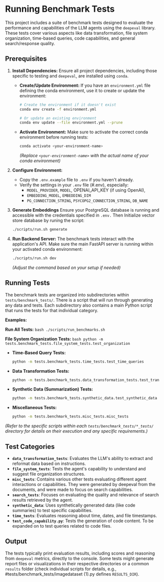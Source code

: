 # Running Benchmark Tests

This project includes a suite of benchmark tests designed to evaluate the performance and capabilities of the LLM agents using the `deepeval` library. These tests cover various aspects like data transformation, file system organization, time-based queries, code capabilities, and general search/response quality.

## Prerequisites

1.  **Install Dependencies:** Ensure all project dependencies, including those specific to testing and `deepeval`, are installed using `conda`.
    *   **Create/Update Environment:** If you have an `environment.yml` file defining the conda environment, use it to create or update the environment:
        ```bash
        # Create the environment if it doesn't exist
        conda env create -f environment.yml

        # Or update an existing environment
        conda env update --file environment.yml --prune
        ```
    *   **Activate Environment:** Make sure to activate the correct conda environment before running tests:
        ```bash
        conda activate <your-environment-name>
        ```
        *(Replace `<your-environment-name>` with the actual name of your conda environment)*

2.  **Configure Environment:**
    *   Copy the `.env.example` file to `.env` if you haven't already.
    *   Verify the settings in your `.env` file (#.env), especially:
        *   `MODEL_PROVIDER`, `MODEL`, OPENAI_API_KEY (if using OpenAI),
        *   `EMBEDDING_MODEL`, `EMBEDDING_DIM`
        *   `PG_CONNECTION_STRING`, `PSYCOPG2_CONNECTION_STRING`, `DB_NAME`

3. **Generate Embeddings**
    Ensure your PostgreSQL database is running and accessible with the credentials specified in `.env.` Then Initialize vector store database by runing the script:
    ```bash
    ./scripts/run.sh generate
    ```

4.  **Run Backend Server:** The benchmark tests interact with the application's API. Make sure the main FastAPI server is running within your activated conda environment:
    ```bash
    ./scripts/run.sh dev
    ```
    *(Adjust the command based on your setup if needed)*

## Running Tests

The benchmark tests are organized into subdirectories within `tests/benchmark_tests/`. There is a script that will run through generating any data and tests. Each subdirectory also contains a main Python script that runs the tests for that individual category.



**Examples:**

**Run All Tests:**
    ```bash
    ./scripts/run_benchmarks.sh
    ```

**File System Organization Tests:**
    ```bash
    python -m tests.benchmark_tests.file_system_tests.test_organization
    ```

*   **Time-Based Query Tests:**
    ```bash
    python -m tests.benchmark_tests.time_tests.test_time_queries
    ```

*   **Data Transformation Tests:**
    ```bash
    python -m tests.benchmark_tests.data_transformation_tests.test_transformation
    ```

*   **Synthetic Data (Summarization) Tests:**
    ```bash
    python -m tests.benchmark_tests.synthetic_data.test_synthetic_data
    ```

*   **Miscellaneous Tests:**
    ```bash
    python -m tests.benchmark_tests.misc_tests.misc_tests
    ```

*(Refer to the specific scripts within each `tests/benchmark_tests/*_tests/` directory for details on their execution and any specific requirements.)*

## Test Categories

*   **`data_transformation_tests`**: Evaluates the LLM's ability to extract and reformat data based on instructions. 
*   **`file_system_tests`**: Tests the agent's capability to understand and suggest file organization structures. 
*   **`misc_tests`**: Contains various other tests evaluating different agent interactions or capabilities. They were generated by deepeval from the documents, and were made to focus on search capabilities.
*   **`search_tests`**: Focuses on evaluating the quality and relevance of search results retrieved by the agent.
*   **`synthetic_data`**: Uses synthetically generated data (like code summaries) to test specific capabilities. 
*   **`time_tests`**: Evaluates reasoning about time, dates, and file timestamps. 
*   **`test_code_capability.py`**: Tests the generation of code content. To be expanded on to test queries related to code files.

## Output

The tests typically print evaluation results, including scores and reasoning from `deepeval` metrics, directly to the console. Some tests might generate report files or visualizations in their respective directories or a common `results` folder (check individual scripts for details, e.g., #tests/benchmark_tests/imagedataset (1).py defines `RESULTS_DIR`).